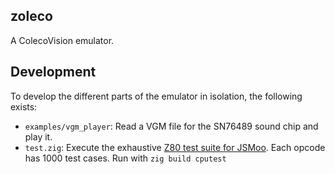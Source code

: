 ## zoleco
A ColecoVision emulator.

## Development
To develop the different parts of the emulator in isolation, the following exists:

- `examples/vgm_player`: Read a VGM file for the SN76489 sound chip and play it.
- `test.zig`: Execute the exhaustive [Z80 test suite for JSMoo](https://github.com/SingleStepTests/z80). Each opcode has 1000 test cases. Run with `zig build cputest`

